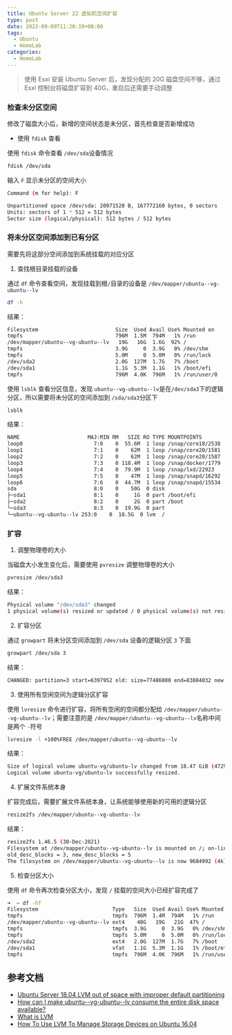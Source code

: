 ```yaml
---
title: Ubuntu Server 22 虚拟机空间扩容
type: post
date: 2022-09-09T11:20:19+08:00
tags:
  - Ubuntu
  - HomeLab
categories:
  - HomeLab
---
```



> 使用 Esxi 安装 Ubuntu Server 后，发现分配的 20G 磁盘空间不够，通过 Esxi 控制台将磁盘扩容到 40G，重启后还需要手动调整

### 检查未分区空间

修改了磁盘大小后，新增的空间状态是未分区，首先检查是否新增成功

- 使用 `fdisk` 查看

使用 `fdisk` 命令查看 `/dev/sda`设备情况

```bash
fdisk /dev/sda
```

输入 `F` 显示未分区的空间大小

```bash
Command (m for help): F

Unpartitioned space /dev/sda: 20971520 B, 167772160 bytes, 0 sectors
Units: sectors of 1 * 512 = 512 bytes
Sector size (logical/physical): 512 bytes / 512 bytes
```

### 将未分区空间添加到已有分区

需要先将这部分空间添加到系统挂载的对应分区

1. 查找根目录挂载的设备

通过 `df` 命令查看空间，发现挂载到根`/`目录的设备是 `/dev/mapper/ubuntu--vg-ubuntu--lv`

```bash
df -h
```

结果：

```bash
Filesystem                         Size  Used Avail Use% Mounted on
tmpfs                              796M  1.5M  794M   1% /run
/dev/mapper/ubuntu--vg-ubuntu--lv   19G   16G  1.6G  92% /
tmpfs                              3.9G     0  3.9G   0% /dev/shm
tmpfs                              5.0M     0  5.0M   0% /run/lock
/dev/sda2                          2.0G  127M  1.7G   7% /boot
/dev/sda1                          1.1G  5.3M  1.1G   1% /boot/efi
tmpfs                              796M  4.0K  796M   1% /run/user/0
```

使用 `lsblk` 查看分区信息，发现 `ubuntu--vg-ubuntu--lv`是在`/dev/sda3`下的逻辑分区，所以需要将未分区的空间添加到 `/sda/sda3`分区下

```bash
lsblk
```

结果：

```bash
NAME                      MAJ:MIN RM   SIZE RO TYPE MOUNTPOINTS
loop0                       7:0    0  55.6M  1 loop /snap/core18/2538
loop1                       7:1    0    62M  1 loop /snap/core20/1581
loop2                       7:2    0    62M  1 loop /snap/core20/1587
loop3                       7:3    0 118.4M  1 loop /snap/docker/1779
loop4                       7:4    0  79.9M  1 loop /snap/lxd/22923
loop5                       7:5    0    47M  1 loop /snap/snapd/16292
loop6                       7:6    0  44.7M  1 loop /snap/snapd/15534
sda                         8:0    0    50G  0 disk
├─sda1                      8:1    0     1G  0 part /boot/efi
├─sda2                      8:2    0     2G  0 part /boot
└─sda3                      8:3    0  19.9G  0 part
└─ubuntu--vg-ubuntu--lv 253:0    0  18.5G  0 lvm  /
```

### 扩容

1. 调整物理卷的大小

当磁盘大小发生变化后，需要使用 `pvresize` 调整物理卷的大小

```bash
pvresize /dev/sda3
```

结果：

```bash
Physical volume "/dev/sda3" changed
1 physical volume(s) resized or updated / 0 physical volume(s) not resized
```

2. 扩容分区

通过 `growpart` 将未分区空间添加到 `/dev/sda` 设备的逻辑分区 `3` 下面

```bash
growpart /dev/sda 3
```

结果：

```bash
CHANGED: partition=3 start=6397952 old: size=77486080 end=83884032 new: size=161374175 end=167772127
```

3. 使用所有空闲空间为逻辑分区扩容

使用 `lvresize` 命令进行扩容，将所有空闲的空间都分配给 `/dev/mapper/ubuntu--vg-ubuntu--lv`；需要注意的是 `/dev/mapper/ubuntu--vg-ubuntu--lv`名称中间是两个 `-`符号

```bash
lvresize -l +100%FREE /dev/mapper/ubuntu--vg-ubuntu--lv
```

结果：

```bash
Size of logical volume ubuntu-vg/ubuntu-lv changed from 18.47 GiB (4729 extents) to <36.95 GiB (9458 extents).
Logical volume ubuntu-vg/ubuntu-lv successfully resized.
```

4. 扩展文件系统本身

扩容完成后，需要扩展文件系统本身，让系统能够使用新的可用的逻辑分区

```bash
resize2fs /dev/mapper/ubuntu--vg-ubuntu--lv
```

结果：

```bash
resize2fs 1.46.5 (30-Dec-2021)
Filesystem at /dev/mapper/ubuntu--vg-ubuntu--lv is mounted on /; on-line resizing required
old_desc_blocks = 3, new_desc_blocks = 5
The filesystem on /dev/mapper/ubuntu--vg-ubuntu--lv is now 9684992 (4k) blocks long.
```

5. 检查分区大小

使用 `df` 命令再次检查分区大小，发现 `/` 挂载的空间大小已经扩容完成了

```bash
➜  ~ df -hT
Filesystem                        Type   Size  Used Avail Use% Mounted on
tmpfs                             tmpfs  796M  1.4M  794M   1% /run
/dev/mapper/ubuntu--vg-ubuntu--lv ext4    40G   19G   21G  47% /
tmpfs                             tmpfs  3.9G     0  3.9G   0% /dev/shm
tmpfs                             tmpfs  5.0M     0  5.0M   0% /run/lock
/dev/sda2                         ext4   2.0G  127M  1.7G   7% /boot
/dev/sda1                         vfat   1.1G  5.3M  1.1G   1% /boot/efi
tmpfs                             tmpfs  796M  4.0K  796M   1% /run/user/0
```

## 参考文档

- [Ubuntu Server 18.04 LVM out of space with improper default partitioning](https://askubuntu.com/questions/1106795/ubuntu-server-18-04-lvm-out-of-space-with-improper-default-partitioning)
- [How can I make ubuntu--vg-ubuntu--lv consume the entire disk space available?](https://community.spiceworks.com/topic/2325763-how-can-i-make-ubuntu-vg-ubuntu-lv-consume-the-entire-disk-space-available)
- [What is LVM](https://wiki.ubuntu.com/Lvm)
- [How To Use LVM To Manage Storage Devices on Ubuntu 16.04](https://www.digitalocean.com/community/tutorials/how-to-use-lvm-to-manage-storage-devices-on-ubuntu-16-04)
